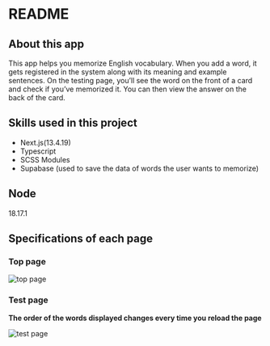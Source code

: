 # README

## About this app

This app helps you memorize English vocabulary. When you add a word, it gets registered in the system along with its meaning and example sentences. On the testing page, you’ll see the word on the front of a card and check if you’ve memorized it. You can then view the answer on the back of the card.

## Skills used in this project

- Next.js(13.4.19)
- Typescript
- SCSS Modules
- Supabase (used to save the data of words the user wants to memorize)

## Node

18.17.1

## Specifications of each page

### Top page

![top page](https://github.com/user-attachments/assets/7e397e16-f588-4a1b-83d8-5cdd58ac5762)

### Test page

**The order of the words displayed changes every time you reload the page**

![test page](https://github.com/user-attachments/assets/6cb65e01-f061-491f-9441-9a99852311ae)
